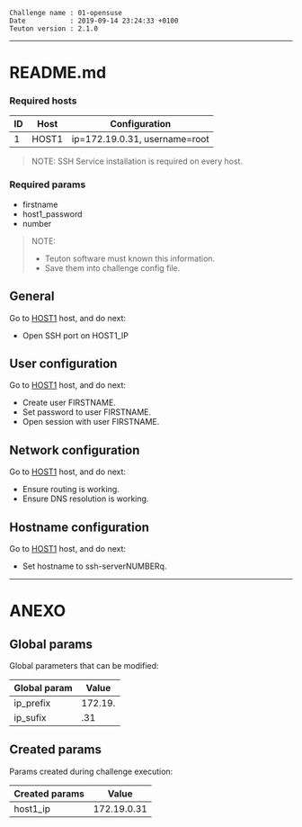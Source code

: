 ```
Challenge name : 01-opensuse
Date           : 2019-09-14 23:24:33 +0100
Teuton version : 2.1.0
```
---
# README.md

### Required hosts

| ID | Host | Configuration |
| -- | ---- | ------------- |
|1|HOST1|ip=172.19.0.31, username=root|

> NOTE: SSH Service installation is required on every host.

### Required params
* firstname
* host1_password
* number

> NOTE:
> * Teuton software must known this information.
> * Save them into challenge config file.

## General


Go to [HOST1](#required-hosts) host, and do next:
* Open SSH port on HOST1_IP

## User configuration


Go to [HOST1](#required-hosts) host, and do next:
* Create user FIRSTNAME.
* Set password to user FIRSTNAME.
* Open session with user FIRSTNAME.

## Network configuration


Go to [HOST1](#required-hosts) host, and do next:
* Ensure routing is working.
* Ensure DNS resolution is working.

## Hostname configuration


Go to [HOST1](#required-hosts) host, and do next:
* Set hostname to ssh-serverNUMBERq.

---
# ANEXO

## Global params

Global parameters that can be modified:

| Global param | Value |
| ------------ | ----- |
|ip_prefix|172.19.|
|ip_sufix|.31|

## Created params

Params created during challenge execution:

| Created params | Value |
| -------------- | ----- |
|host1_ip|172.19.0.31|
